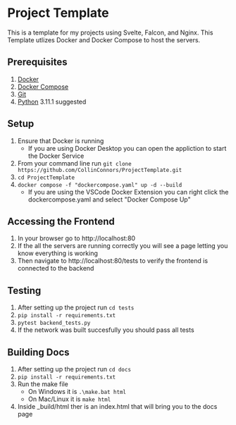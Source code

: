 # Project Template

This is a template for my projects using Svelte, Falcon, and Nginx. This Template utlizes Docker and Docker Compose to host the servers. 

## Prerequisites
1. [Docker](https://docs.docker.com/engine/install/)
2. [Docker Compose](https://docs.docker.com/compose/install/)
3. [Git](https://git-scm.com/)
4. [Python](https://www.python.org/downloads/release/python-3108/) 3.11.1 suggested 


## Setup
1. Ensure that Docker is running
	- If you are using Docker Desktop you can open the appliction to start the Docker Service
1. From your command line run `git clone https://github.com/CollinConnors/ProjectTemplate.git`
2. `cd ProjectTemplate`
3. `docker compose -f "dockercompose.yaml" up -d --build`
	- If you are using the VSCode Docker Extension you can right click the dockercompose.yaml and select "Docker Compose Up"

## Accessing the Frontend
1. In your browser go to http://localhost:80 
1. If the all the servers are running correctly you will see a page letting you know everything is working
1. Then navigate to http://localhost:80/tests to verify the frontend is connected to the backend 

## Testing
1. After setting up the project run `cd tests`
2. `pip install -r requirements.txt`
3. `pytest backend_tests.py`
4. If the network was built succesfully you should pass all tests

## Building Docs
1. After setting up the project run `cd docs`
2. `pip install -r requirements.txt`
3. Run the make file 
	- On Windows it is `.\make.bat html`
	- On Mac/Linux it is `make html`
4. Inside _build/html ther is an index.html that will bring you to the docs page
